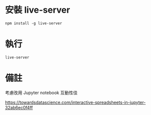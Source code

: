 # 安裝 live-server

```
npm install -g live-server
```

# 執行

```
live-server
```

# 備註

考慮改用 Jupyter notebook 互動性佳

https://towardsdatascience.com/interactive-spreadsheets-in-jupyter-32ab6ec0f4ff
